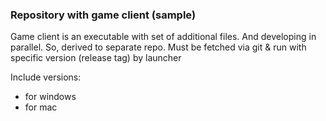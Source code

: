 ### Repository with game client (sample)

Game client is an executable with set of additional files. And developing in parallel.
So, derived to separate repo.
Must be fetched via git & run with specific version (release tag) by launcher

Include versions:
* for windows
* for mac

